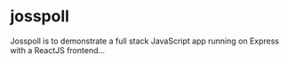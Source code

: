 # josspoll
Josspoll is to demonstrate a full stack JavaScript app running on Express with a ReactJS frontend... 
